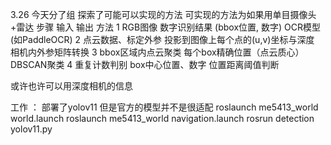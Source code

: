 3.26 今天分了组 探索了可能可以实现的方法
可实现的方法为如果用单目摄像头+雷达 
步骤	输入	输出	方法
1	RGB图像	数字识别结果 (bbox位置, 数字)	OCR模型 (如PaddleOCR)
2	点云数据、标定外参	投影到图像上每个点的(u,v)坐标与深度	相机内外参矩阵转换
3	bbox区域内点云聚类	每个box精确位置（点云质心）	DBSCAN聚类
4	重复计数判别	box中心位置、数字	位置距离阈值判断

或许也许可以用深度相机的信息

工作 ： 部署了yolov11 但是官方的模型并不是很适配
roslaunch me5413_world world.launch
roslaunch me5413_world navigation.launch
rosrun detection yolov11.py 
